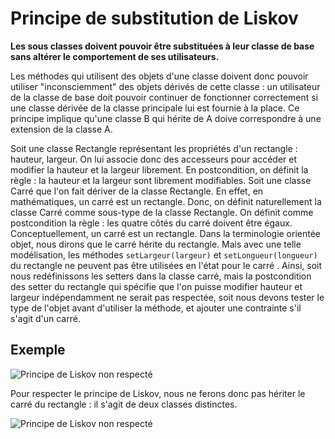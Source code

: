 # Principe de substitution de Liskov

**Les sous classes doivent pouvoir être substituées à leur classe de base sans altérer le comportement de ses utilisateurs.**

Les méthodes qui utilisent des objets d'une classe doivent donc pouvoir utiliser "inconsciemment" des objets dérivés de cette classe : un utilisateur de la classe de base doit pouvoir continuer de fonctionner
correctement si une classe dérivée de la classe principale lui est fournie à la place.
Ce principe implique qu'une classe B qui hérite de A doive correspondre à une extension de la classe A.

Soit une classe Rectangle représentant les propriétés d'un rectangle : hauteur, largeur. On lui associe donc des accesseurs pour accéder et modifier la hauteur et la largeur librement. En postcondition, on
définit la règle : la hauteur et la largeur sont librement modifiables.
Soit une classe Carré que l'on fait dériver de la classe Rectangle. En effet, en mathématiques, un carré est un rectangle. Donc, on définit naturellement la classe Carré comme sous-type de la classe Rectangle. On
définit comme postcondition la règle : les quatre côtés du carré doivent être égaux.
Conceptuellement, un carré est un rectangle. Dans la terminologie orientée objet, nous dirons que le carré hérite du rectangle. Mais avec une telle modélisation, les méthodes
```setLargeur(largeur)``` et ```setLongueur(longueur)```
du rectangle ne peuvent pas être utilisées en l'état pour le carré .
Ainsi, soit nous redéfinissons les setters dans la classe carré, mais la postcondition des setter du rectangle qui spécifie que l'on puisse modifier hauteur et largeur indépendamment ne serait pas respectée, soit nous devons tester le type de l'objet avant d'utiliser la méthode, et ajouter une contrainte s'il s'agit d'un carré.

## Exemple

![Principe de Liskov non respecté](solid_liskov_nok.png)

Pour respecter le principe de Liskov, nous ne ferons donc pas hériter le carré du rectangle : il s'agit de deux classes distinctes.

![Principe de Liskov non respecté](solid_liskov_ok.png)
